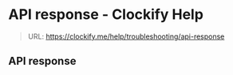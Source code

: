 # API response - Clockify Help

> URL: https://clockify.me/help/troubleshooting/api-response

## API response